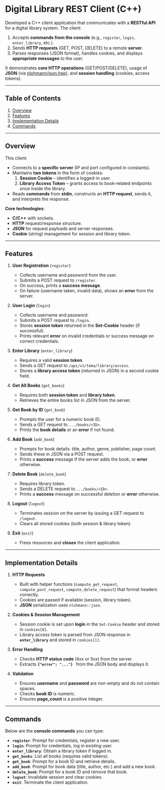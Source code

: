 # Digital Library REST Client (C++)

Developed a C++ client application that communicates with a **RESTful API** for a digital library system. The client:
1. Accepts **commands from the console** (e.g., `register`, `login`, `enter_library`, etc.).
2. Sends **HTTP requests** (GET, POST, DELETE) to a remote **server**.
3. Parses responses (JSON format), handles cookies, and displays **appropriate messages** to the user.

It demonstrates **core HTTP operations** (GET/POST/DELETE), usage of **JSON** (via [nlohmann/json.hpp](https://github.com/nlohmann/json)), and **session handling** (cookies, access tokens).

---

## Table of Contents
1. [Overview](#overview)  
2. [Features](#features)  
3. [Implementation Details](#implementation-details)  
4. [Commands](#commands)  

---

## Overview
This client:
- Connects to a **specific server** (IP and port configured in constants).
- Maintains **two tokens** in the form of cookies:
  1. **Session Cookie** – identifies a logged-in user.
  2. **Library Access Token** – grants access to book-related endpoints once inside the library.
- Reads **commands** from **stdin**, constructs an **HTTP request**, sends it, and interprets the response.

**Core technologies**:
- **C/C++** with sockets.
- **HTTP** request/response structure.
- **JSON** for request payloads and server responses.
- **Cookie** (string) management for session and library token.

---

## Features

1. **User Registration** (`register`)
   - Collects username and password from the user.
   - Submits a POST request to `/register`.
   - On success, prints a **success message**.  
   - On failure (username taken, invalid data), shows an **error** from the server.

2. **User Login** (`login`)
   - Collects username and password.
   - Submits a POST request to `/login`.
   - Stores **session token** returned in the **Set-Cookie** header (if successful).
   - Prints relevant **error** on invalid credentials or success message on correct credentials.

3. **Enter Library** (`enter_library`)
   - Requires a valid **session token**.
   - Sends a GET request to `/api/v1/tema/library/access`.
   - Stores a **library access token** (returned in JSON) in a second cookie field.

4. **Get All Books** (`get_books`)
   - Requires both **session token** and **library token**.
   - Retrieves the entire books list in JSON from the server.

5. **Get Book by ID** (`get_book`)
   - Prompts the user for a numeric book ID.
   - Sends a GET request to `.../books/<ID>`.
   - Prints the **book details** or an **error** if not found.

6. **Add Book** (`add_book`)
   - Prompts for book details: title, author, genre, publisher, page count.
   - Sends these in JSON via a POST request.
   - Prints a **success** message if the server adds the book, or **error** otherwise.

7. **Delete Book** (`delete_book`)
   - Requires library token.
   - Sends a DELETE request to `.../books/<ID>`.
   - Prints a **success** message on successful deletion or **error** otherwise.

8. **Logout** (`logout`)
   - Terminates session on the server by issuing a GET request to `/logout`.
   - Clears all stored cookies (both session & library token).

9. **Exit** (`exit`)
   - Frees resources and **closes** the client application.

---

## Implementation Details

1. **HTTP Requests**  
   - Built with helper functions (`compute_get_request`, `compute_post_request`, `compute_delete_request`) that format headers correctly.
   - Cookies are passed if available (session, library token).
   - **JSON** serialization uses `nlohmann::json`.

2. **Cookies & Session Management**  
   - Session cookie is set upon **login** in the `Set-Cookie` header and stored in `cookies[0]`.
   - Library access token is parsed from JSON response in **`enter_library`** and stored in `cookies[1]`.

3. **Error Handling**  
   - Checks **HTTP status code** (4xx or 5xx) from the server.
   - Extracts **`{"error": "..."} `** from the JSON body and displays it.

4. **Validation**  
   - Ensures **username** and **password** are non-empty and do not contain spaces.
   - Checks **book ID** is numeric.
   - Ensures **page_count** is a positive integer.

---

## Commands

Below are the **console commands** you can type:
- **`register`**: Prompt for credentials, register a new user.
- **`login`**: Prompt for credentials, log in existing user.
- **`enter_library`**: Obtain a library token if logged in.
- **`get_books`**: List all books (requires valid tokens).
- **`get_book`**: Prompt for a book ID and retrieve details.
- **`add_book`**: Prompt for book data (title, author, etc.) and add a new book.
- **`delete_book`**: Prompt for a book ID and remove that book.
- **`logout`**: Invalidate session and clear cookies.
- **`exit`**: Terminate the client application.
